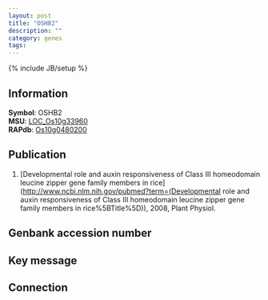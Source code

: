 ```yaml
---
layout: post
title: "OSHB2"
description: ""
category: genes
tags: 
---
```

{% include JB/setup %}

## Information
__Symbol__: OSHB2  
__MSU__: [LOC_Os10g33960](http://rice.plantbiology.msu.edu/cgi-bin/ORF_infopage.cgi?orf=LOC_Os10g33960)  
__RAPdb__: [Os10g0480200](http://rapdb.dna.affrc.go.jp/viewer/gbrowse_details/irgsp1?name=Os10g0480200)  

## Publication
1. [Developmental role and auxin responsiveness of Class III homeodomain leucine zipper gene family members in rice](http://www.ncbi.nlm.nih.gov/pubmed?term=(Developmental role and auxin responsiveness of Class III homeodomain leucine zipper gene family members in rice%5BTitle%5D)), 2008, Plant Physiol.

## Genbank accession number

## Key message

## Connection


